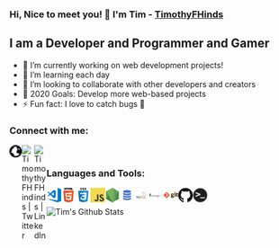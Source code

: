 ### Hi, Nice to meet you! 👋 I'm Tim - [TimothyFHinds][website] 

## I am a Developer and Programmer and Gamer
- 🔭 I’m currently working on web development projects!
- 🌱 I’m learning each day 
- 👯 I’m looking to collaborate with other developers and creators
- 🥅 2020 Goals: Develop more web-based projects
- ⚡ Fun fact: I love to catch bugs 🐛 

### Connect with me:

[<img align="left" alt="TimothyFHinds.com" width="22px" src="https://raw.githubusercontent.com/iconic/open-iconic/master/svg/globe.svg" />][website]
[<img align="left" alt="TimothyFHinds | Twitter" width="22px" src="https://cdn.jsdelivr.net/npm/simple-icons@v3/icons/twitter.svg" />][twitter]
[<img align="left" alt="TimothyFHinds | LinkedIn" width="22px" src="https://cdn.jsdelivr.net/npm/simple-icons@v3/icons/linkedin.svg" />][linkedin]

<br />

### Languages and Tools:

<img align="left" alt="Visual Studio Code" width="26px" src="https://raw.githubusercontent.com/github/explore/80688e429a7d4ef2fca1e82350fe8e3517d3494d/topics/visual-studio-code/visual-studio-code.png" />
<img align="left" alt="HTML5" width="26px" src="https://raw.githubusercontent.com/github/explore/80688e429a7d4ef2fca1e82350fe8e3517d3494d/topics/html/html.png" />
<img align="left" alt="CSS3" width="26px" src="https://raw.githubusercontent.com/github/explore/80688e429a7d4ef2fca1e82350fe8e3517d3494d/topics/css/css.png" />
<img align="left" alt="JavaScript" width="26px" src="https://raw.githubusercontent.com/github/explore/80688e429a7d4ef2fca1e82350fe8e3517d3494d/topics/javascript/javascript.png" />
<img align="left" alt="Node.js" width="26px" src="https://raw.githubusercontent.com/github/explore/80688e429a7d4ef2fca1e82350fe8e3517d3494d/topics/nodejs/nodejs.png" />
<img align="left" alt="SQL" width="26px" src="https://raw.githubusercontent.com/github/explore/80688e429a7d4ef2fca1e82350fe8e3517d3494d/topics/sql/sql.png" />
<img align="left" alt="MySQL" width="26px" src="https://raw.githubusercontent.com/github/explore/80688e429a7d4ef2fca1e82350fe8e3517d3494d/topics/mysql/mysql.png" />
<img align="left" alt="MongoDB" width="26px" src="https://raw.githubusercontent.com/github/explore/80688e429a7d4ef2fca1e82350fe8e3517d3494d/topics/mongodb/mongodb.png" />
<img align="left" alt="Git" width="26px" src="https://raw.githubusercontent.com/github/explore/80688e429a7d4ef2fca1e82350fe8e3517d3494d/topics/git/git.png" />
<img align="left" alt="GitHub" width="26px" src="https://raw.githubusercontent.com/github/explore/78df643247d429f6cc873026c0622819ad797942/topics/github/github.png" />
<img align="left" alt="CLI's" width="26px" src="https://raw.githubusercontent.com/github/explore/80688e429a7d4ef2fca1e82350fe8e3517d3494d/topics/terminal/terminal.png" />

<br />

<br />

<img align="left" alt="Tim's Github Stats" src="https://github-readme-stats.vercel.app/api?username=TimothyFHinds&show_icons=true&hide_border=true" />

[website]: https://timothyfhinds.com
[twitter]: https://twitter.com/timothyfhinds
[linkedin]: https://linkedin.com/in/timothyfhinds

